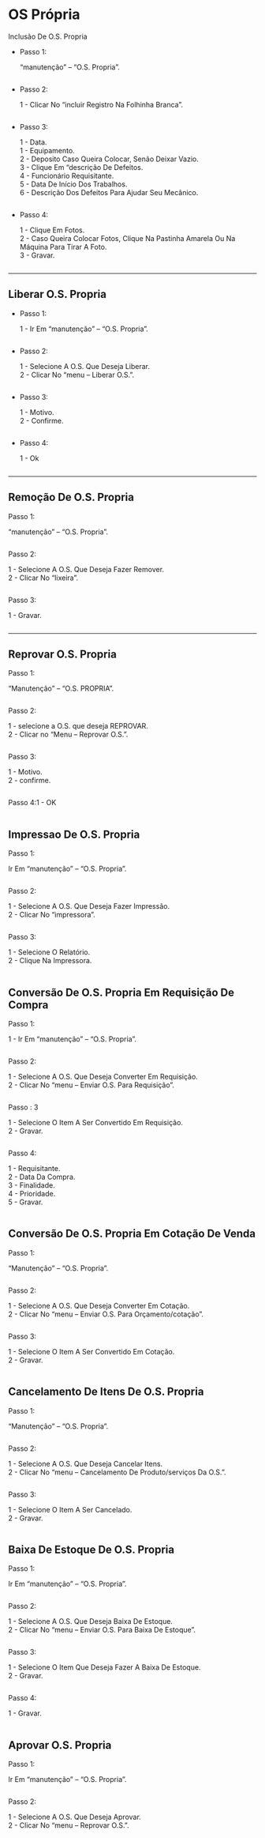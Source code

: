 # OS Própria

Inclusão De O.S. Propria

*   Passo 1:

    “manutenção” – “O.S. Propria”.

<figure><img src="../../.gitbook/assets/image (10) (1) (1) (1) (1) (1) (1) (1) (1).png" alt=""><figcaption></figcaption></figure>

*   Passo 2:

    1 - Clicar No “incluir Registro Na Folhinha Branca”.

<figure><img src="../../.gitbook/assets/image (1) (1) (1) (1) (1) (1) (1) (1) (1) (1) (1) (1) (1) (1) (1) (1) (1) (1) (1).png" alt=""><figcaption></figcaption></figure>

*   Passo 3:

    1 - Data.\
    1 - Equipamento.\
    2 - Deposito Caso Queira Colocar, Senão Deixar Vazio.\
    3 - Clique Em “descrição De Defeitos.\
    4 - Funcionário Requisitante.\
    5 - Data De Início Dos Trabalhos.\
    6 - Descrição Dos Defeitos Para Ajudar Seu Mecânico.

<figure><img src="../../.gitbook/assets/image (2) (1) (1) (1) (1) (1) (1) (1) (1) (1) (1) (1) (1) (1) (1) (1) (1) (1) (1).png" alt=""><figcaption></figcaption></figure>

*   Passo 4:

    1 - Clique Em Fotos.\
    2 - Caso Queira Colocar Fotos, Clique Na Pastinha Amarela Ou Na Máquina Para Tirar A Foto.\
    3 - Gravar.

<figure><img src="../../.gitbook/assets/image (3) (1) (1) (1) (1) (1) (1) (1) (1) (1) (1) (1) (1) (1) (1) (1) (1) (1) (1).png" alt=""><figcaption></figcaption></figure>

***

## Liberar O.S. Propria

*   Passo 1:

    1 - Ir Em “manutenção” – “O.S. Propria”.

<figure><img src="../../.gitbook/assets/image (4) (1) (1) (1) (1) (1) (1) (1) (1) (1) (1) (1) (1) (1) (1) (1) (1) (1).png" alt=""><figcaption></figcaption></figure>

*   Passo 2:

    1 - Selecione A O.S. Que Deseja Liberar.\
    2 - Clicar No “menu – Liberar O.S.”.

<figure><img src="../../.gitbook/assets/image (5) (1) (1) (1) (1) (1) (1) (1) (1) (1) (1) (1) (1) (1) (1) (1) (1) (1).png" alt=""><figcaption></figcaption></figure>

*   Passo 3:

    1 - Motivo.\
    2 - Confirme.

<figure><img src="../../.gitbook/assets/image (6) (1) (1) (1) (1) (1) (1) (1) (1) (1) (1) (1) (1) (1) (1) (1) (1).png" alt=""><figcaption></figcaption></figure>

*   Passo 4:

    1 - Ok

<figure><img src="../../.gitbook/assets/image (7) (1) (1) (1) (1) (1) (1) (1) (1) (1) (1) (1) (1) (1) (1) (1) (1).png" alt=""><figcaption></figcaption></figure>

***

## Remoção De O.S. Propria

Passo 1:

“manutenção” – “O.S. Propria”.

<figure><img src="../../.gitbook/assets/image (9) (1) (1) (1) (1) (1) (1) (1) (1) (1) (1) (1) (1).png" alt=""><figcaption></figcaption></figure>

Passo 2:

1 - Selecione A O.S. Que Deseja Fazer Remover.\
2 - Clicar No “lixeira”.

<figure><img src="../../.gitbook/assets/image (10) (1) (1) (1) (1) (1) (1) (1) (1) (1).png" alt=""><figcaption></figcaption></figure>

Passo 3:

1 - Gravar.

<figure><img src="../../.gitbook/assets/image (11) (1) (1) (1) (1) (1) (1) (1) (1).png" alt=""><figcaption></figcaption></figure>

***

## Reprovar O.S. Propria

Passo 1:

“Manutenção” – “O.S. PROPRIA”.

<figure><img src="../../.gitbook/assets/image (12) (1) (1) (1) (1) (1) (1) (1).png" alt=""><figcaption></figcaption></figure>

Passo 2:

1 - selecione a O.S. que deseja REPROVAR.\
2 - Clicar no “Menu – Reprovar O.S.”.

<figure><img src="../../.gitbook/assets/image (13) (1) (1) (1) (1) (1) (1) (1).png" alt=""><figcaption></figcaption></figure>

Passo 3:

1 - Motivo.\
2 - confirme.

<figure><img src="../../.gitbook/assets/image (14) (1) (1) (1) (1) (1) (1) (1).png" alt=""><figcaption></figcaption></figure>

Passo 4:1 - OK

<figure><img src="../../.gitbook/assets/image (15) (1) (1) (1) (1) (1) (1) (1).png" alt=""><figcaption></figcaption></figure>

##

## Impressao De O.S. Propria

Passo 1:

Ir Em “manutenção” – “O.S. Propria”.

<figure><img src="../../.gitbook/assets/image (16) (1) (1) (1) (1) (1) (1) (1).png" alt=""><figcaption></figcaption></figure>

Passo 2:

1 - Selecione A O.S. Que Deseja Fazer Impressão.\
2 - Clicar No “impressora”.

<figure><img src="../../.gitbook/assets/image (17) (1) (1) (1) (1) (1) (1) (1).png" alt=""><figcaption></figcaption></figure>

Passo 3:

1 - Selecione O Relatório.\
2 - Clique Na Impressora.

<figure><img src="../../.gitbook/assets/image (18) (1) (1) (1) (1) (1) (1).png" alt=""><figcaption></figcaption></figure>

## Conversão De O.S. Propria Em Requisição De Compra

Passo 1:

1 - Ir Em “manutenção” – “O.S. Propria”.

<figure><img src="../../.gitbook/assets/image (19) (1) (1) (1) (1) (1) (1).png" alt=""><figcaption></figcaption></figure>

Passo 2:

1 - Selecione A O.S. Que Deseja Converter Em Requisição.\
2 - Clicar No “menu – Enviar O.S. Para Requisição”.

<figure><img src="../../.gitbook/assets/image (20) (1) (1) (1) (1) (1).png" alt=""><figcaption></figcaption></figure>

Passo : 3

1 - Selecione O Item A Ser Convertido Em Requisição.\
2 - Gravar.

<figure><img src="../../.gitbook/assets/image (21) (1) (1) (1) (1) (1).png" alt=""><figcaption></figcaption></figure>

Passo 4:

1 - Requisitante.\
2 - Data Da Compra.\
3 - Finalidade.\
4 - Prioridade.\
5 - Gravar.

<figure><img src="../../.gitbook/assets/image (22) (1) (1) (1) (1) (1).png" alt=""><figcaption></figcaption></figure>

## Conversão De O.S. Propria Em Cotação De Venda

Passo 1:

“Manutenção” – “O.S. Propria”.

<figure><img src="../../.gitbook/assets/image (23) (1) (1) (1) (1) (1).png" alt=""><figcaption></figcaption></figure>

Passo 2:

1 - Selecione A O.S. Que Deseja Converter Em Cotação.\
2 - Clicar No “menu – Enviar O.S. Para Orçamento/cotação”.

<figure><img src="../../.gitbook/assets/image (24) (1) (1) (1) (1) (1).png" alt=""><figcaption></figcaption></figure>

Passo 3:

1 - Selecione O Item A Ser Convertido Em Cotação.\
2 - Gravar.

<figure><img src="../../.gitbook/assets/image (25) (1) (1) (1) (1) (1).png" alt=""><figcaption></figcaption></figure>

## Cancelamento De Itens De O.S. Propria

Passo 1:

“Manutenção” – “O.S. Propria”.

<figure><img src="../../.gitbook/assets/image (26) (1) (1) (1) (1) (1).png" alt=""><figcaption></figcaption></figure>

Passo 2:

1 - Selecione A O.S. Que Deseja Cancelar Itens.\
2 - Clicar No “menu – Cancelamento De Produto/serviços Da O.S.”.

<figure><img src="../../.gitbook/assets/image (27) (1) (1) (1) (1).png" alt=""><figcaption></figcaption></figure>

Passo 3:

1 - Selecione O Item A Ser Cancelado.\
2 - Gravar.

<figure><img src="../../.gitbook/assets/image (28) (1) (1) (1) (1).png" alt=""><figcaption></figcaption></figure>

## Baixa De Estoque De O.S. Propria

Passo 1:

Ir Em “manutenção” – “O.S. Propria”.

<figure><img src="../../.gitbook/assets/image (29) (1) (1) (1) (1).png" alt=""><figcaption></figcaption></figure>

Passo 2:

1 - Selecione A O.S. Que Deseja Baixa De Estoque.\
2 - Clicar No “menu – Enviar O.S. Para Baixa De Estoque”.

<figure><img src="../../.gitbook/assets/image (30) (1) (1) (1) (1).png" alt=""><figcaption></figcaption></figure>

Passo 3:

1 - Selecione O Item Que Deseja Fazer A Baixa De Estoque.\
2 - Gravar.

<figure><img src="../../.gitbook/assets/image (32) (1) (1) (1) (1).png" alt=""><figcaption></figcaption></figure>



Passo 4:

1 - Gravar.

<figure><img src="../../.gitbook/assets/image (33) (1) (1) (1) (1).png" alt=""><figcaption></figcaption></figure>

## Aprovar O.S. Propria

Passo 1:

Ir Em “manutenção” – “O.S. Propria”.

<figure><img src="../../.gitbook/assets/image (34) (1) (1) (1) (1).png" alt=""><figcaption></figcaption></figure>

Passo 2:

1 - Selecione A O.S. Que Deseja Aprovar.\
2 - Clicar No “menu – Reprovar O.S.”.

<figure><img src="../../.gitbook/assets/image (271).png" alt=""><figcaption></figcaption></figure>
